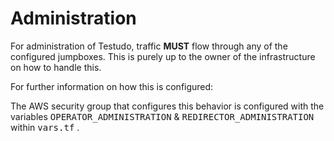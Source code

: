 # Administration

For administration of Testudo, traffic **MUST** flow through any of the configured jumpboxes. This is purely up to the owner of the infrastructure on how to handle this.&#x20;

For further information on how this is configured:

The AWS security group that configures this behavior is configured with the variables <kbd>OPERATOR\_ADMINISTRATION</kbd> & <kbd>REDIRECTOR\_ADMINISTRATION</kbd> within <kbd>vars.tf</kbd> .

